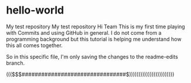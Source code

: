# hello-world
My test repository
My test repository Hi Team This is my first time playing with Commits and using GitHub in general. I do not come from a programming background but this tutorial is helping me understand how this all comes together.

So in this specific file, I'm only saving the changes to the readme-edits branch.   

((($$$################################$))))))))))))))))))))))))
